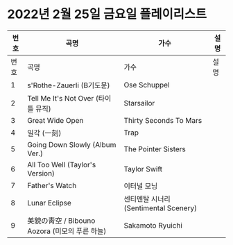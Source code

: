 # 2022년 2월 25일 금요일 플레이리스트

| 번호 | 곡명 | 가수 | 설명 |
|------|------|------|------|
| 번호 | 곡명 | 가수 | 설명 |
| 1 | s'Rothe-Zauerli (B기도문) | Ose Schuppel |  |
| 2 | Tell Me It's Not Over (타이틀 뮤직) | Starsailor |  |
| 3 | Great Wide Open | Thirty Seconds To Mars |  |
| 4 | 일각 (一刻) | Trap |  |
| 5 | Going Down Slowly (Album Ver.) | The Pointer Sisters |  |
| 6 | All Too Well (Taylor's Version) | Taylor Swift |  |
| 7 | Father's Watch | 이터널 모닝 |  |
| 8 | Lunar Eclipse | 센티멘탈 시너리 (Sentimental Scenery) |  |
| 9 | 美貌の靑空 / Bibouno Aozora (미모의 푸른 하늘) | Sakamoto Ryuichi |  |
